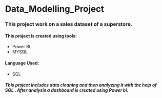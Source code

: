 # Data_Modelling_Project
### This project work on a sales dataset of a superstore.

#### This project is created using tools:
- Power BI
- MYSQL
#### Language Used:
- SQL

##### This project includes data cleaning and then analyzing it with the help of SQL . After analysis a dashboard is created using Power bi.
